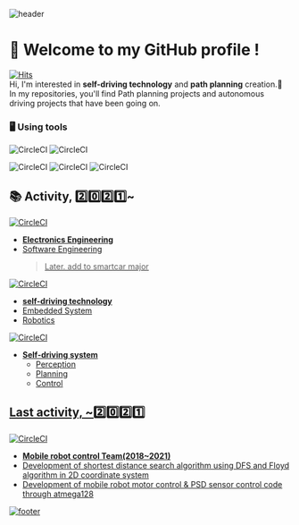 ![header](https://capsule-render.vercel.app/api?type=waving&color=7fff00&height=120&section=header)

# 👋 Welcome to my GitHub profile !
[![Hits](https://hits.seeyoufarm.com/api/count/incr/badge.svg?url=https%3A%2F%2Fgithub.com%2Fj-bk&count_bg=%2343CFDD&title_bg=%2363C600&icon=&icon_color=%23E7E7E7&title=VISITOR&edge_flat=false)](https://hits.seeyoufarm.com)    
Hi, I'm interested in **self-driving technology** and **path planning** creation.🚗      
In my repositories, you'll find Path planning projects and autonomous driving projects that have been going on.
### 🖥️ Using tools
![CircleCI](https://img.shields.io/badge/Ubunut-%23E95420?logo=Ubuntu&logoColor=black) ![CircleCI](https://img.shields.io/badge/ROS-%2322314E?logo=ROS&logoColor=black)

![CircleCI](https://img.shields.io/badge/C-snow?logo=C) ![CircleCI](https://img.shields.io/badge/C%2B%2B-%23A8B9CC?logo=C%2B%2B&logoColor=black) ![CircleCI](https://img.shields.io/badge/Python-%233776AB?logo=Python&logoColor=black)
## 📚 Activity, 2️⃣0️⃣2️⃣1️⃣~
<a href="https://www.gachon.ac.kr/kor/index.do">![CircleCI](https://img.shields.io/badge/Univ.-GACHON-mediumaquamarine)        
- **Electronics Engineering**
- Software Engineering
     > Later. add to smartcar major
     
<a href="https://sites.google.com/view/takeout-gcu/%EC%9E%84%EC%9B%90%EC%A7%84/19%EA%B8%B0-%EC%A0%95%EB%B2%94%EA%B5%90?authuser=0">![CircleCI](https://img.shields.io/badge/Team.-TakeOut-yellow)      
- **self-driving technology**
- Embedded System
- Robotics

![CircleCI](https://img.shields.io/badge/Team.-GADIS-darkturquoise)
- **Self-driving system**
	- Perception
	- Planning
	- Control
## Last activity, ~2️⃣0️⃣2️⃣1️⃣
![CircleCI](https://img.shields.io/badge/Team.-SJ__robotices-salmon) 
- **Mobile robot control Team(2018~2021)**
- Development of shortest distance search algorithm using DFS and Floyd algorithm in 2D coordinate system
- Development of mobile robot motor control & PSD sensor control code through atmega128

![footer](https://capsule-render.vercel.app/api?type=waving&color=7fff00&height=120&section=footer)
<!--
**j-bk/j-bk** is a ✨ _special_ ✨ repository because its `README.md` (this file) appears on your GitHub profile.

Here are some ideas to get you started:

- 🔭 I’m currently working on ...
- 🌱 I’m currently learning ...
- 👯 I’m looking to collaborate on ...
- 🤔 I’m looking for help with ...
- 💬 Ask me about ...
- 📫 How to reach me: ...
- 😄 Pronouns: ...
- ⚡ Fun fact: ...
-->
